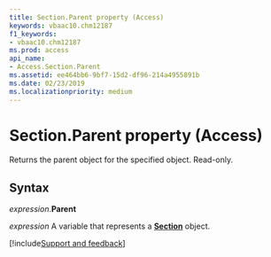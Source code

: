 ```yaml
---
title: Section.Parent property (Access)
keywords: vbaac10.chm12187
f1_keywords:
- vbaac10.chm12187
ms.prod: access
api_name:
- Access.Section.Parent
ms.assetid: ee464bb6-9bf7-15d2-df96-214a4955891b
ms.date: 02/23/2019
ms.localizationpriority: medium
---
```



# Section.Parent property (Access)

Returns the parent object for the specified object. Read-only.


## Syntax

_expression_.**Parent**

_expression_ A variable that represents a **[Section](Access.Section.md)** object.




[!include[Support and feedback](~/includes/feedback-boilerplate.md)]